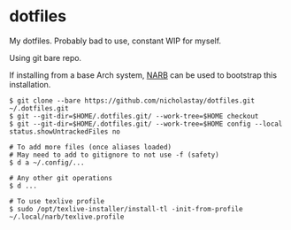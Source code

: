# dotfiles

My dotfiles. Probably bad to use, constant WIP for myself.

Using git bare repo.

If installing from a base Arch system, [NARB](https://github.com/nicholastay/narb) can be used to bootstrap this installation.

```
$ git clone --bare https://github.com/nicholastay/dotfiles.git ~/.dotfiles.git
$ git --git-dir=$HOME/.dotfiles.git/ --work-tree=$HOME checkout
$ git --git-dir=$HOME/.dotfiles.git/ --work-tree=$HOME config --local status.showUntrackedFiles no

# To add more files (once aliases loaded)
# May need to add to gitignore to not use -f (safety)
$ d a ~/.config/...

# Any other git operations
$ d ...

# To use texlive profile
$ sudo /opt/texlive-installer/install-tl -init-from-profile ~/.local/narb/texlive.profile
```
